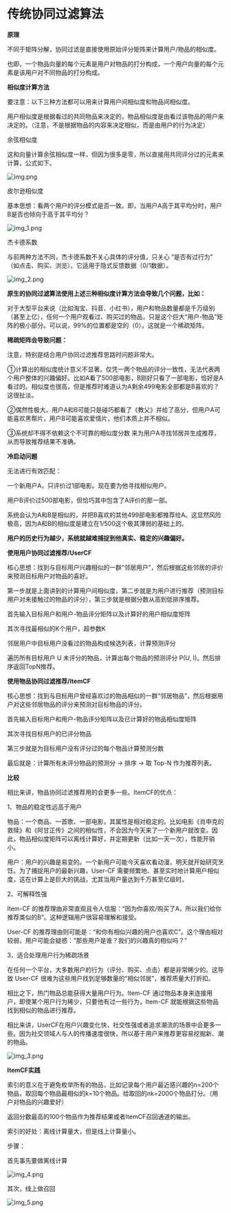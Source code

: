# 传统协同过滤算法

**原理**

不同于矩阵分解，协同过滤是直接使用原始评分矩阵来计算用户/物品的相似度。

也即，一个物品向量的每个元素是用户对物品的打分构成，一个用户向量的每个元素是该用户对不同物品的打分构成。

**相似度计算方法**

要注意：以下三种方法都可以用来计算用户间相似度和物品间相似度。

用户相似度是根据看过的共同物品来决定的，物品相似度是由看过该物品的用户来决定的。（注意，不是根据物品的内容来决定相似，而是由用户的行为决定）

余弦相似度

这和向量计算余弦相似度一样，但因为很多是零，所以直接用共同评分过的元素来计算，公式如下。

![img.png](assets/img_19.png)

皮尔逊相似度

基本思想：看两个用户的评分模式是否一致。即，当用户A高于其平均分时，用户B是否也倾向于高于其平均分？

![img_1.png](assets/img_20.png)

杰卡德系数

与前两种方法不同，杰卡德系数不关心具体的评分值，只关心 “是否有过行为” （如点击、购买、浏览）。它适用于隐式反馈数据（0/1数据）。

![img_2.png](assets/img_2.png)

**原生的协同过滤算法使用上述三种相似度计算方法会导致几个问题，比如：**

对于大型平台来说（比如淘宝、抖音、小红书），用户和物品数量都是千万级别（甚至上亿），任何一个用户观看过、购买过的物品，只是这个巨大“用户-物品”矩阵的极小部分。可以说，99%的位置都是空的（0）。这就是一个稀疏矩阵。

**稀疏矩阵会导致问题：**

注意，特别是结合用户协同过滤推荐思路时问题非常大。

①计算出的相似度统计意义不显著。仅凭一两个物品的评分一致性，无法代表两个用户整体的兴趣偏好。比如A看了500部电影，B刚好只看了一部电影，恰好是A看过的。相似度也很高，但是推荐时难道认为A剩余499电影全部都是B喜欢的？这很扯淡。

②偶然性极大。用户A和B可能只是碰巧都看了《教父》并给了高分，但用户A可能喜欢黑帮片，用户B可能喜欢爱情片，他们本质上并不相似。

③系统却不得不依赖这个不可靠的相似度分数 来为用户A寻找邻居并生成推荐，从而导致推荐结果不准确。

**冷启动问题**

无法进行有效匹配：

一个新用户A，只评价过1部电影。现在要为他寻找相似用户。

用户B评价过500部电影，但恰巧其中包含了A评价的那一部。

系统会认为A和B是相似的，并把B喜欢的其他499部电影都推荐给A。这显然风险极高，因为A和B的相似度是建立在1/500这个极其薄弱的基础上的。

**用户的历史行为越少，系统就越难捕捉到他真实、稳定的兴趣偏好。**

**使用用户协同过滤推荐/UserCF**

核心思想：找到与目标用户兴趣相似的一群“邻居用户”，然后根据这些邻居的评价来预测目标用户对物品的喜好。

第一步就是上面讲到的计算用户间相似度，第二步就是为用户进行推荐（预测目标用户对未接触过的物品的评分），第三步就是根据分数从高到低排序推荐。

首先输入目标用户和用户-物品评分矩阵以及计算好的用户相似度矩阵

其次寻找最相似的K个用户，超参数K

邻居用户中目标用户没看过的物品构成候选列表，计算预测评分

遍历所有目标用户 U 未评分的物品，计算出每个物品的预测评分 P(U, I)。然后排序返回TopN推荐。

**使用物品协同过滤推荐/ItemCF**

核心思想：找到与目标用户曾经喜欢过的物品相似的一群“邻居物品”，然后根据用户对这些邻居物品的评分来预测对目标物品的评分。

首先输入目标用户和用户-物品评分矩阵以及已计算好的物品相似度矩阵

其次寻找目标用户的已评分物品

第三步就是为目标用户没有评分过的每个物品计算预测分数

最后就是：计算所有未评分物品的预测分 -> 排序 -> 取 Top-N 作为推荐列表。

**比较**

相比来讲，物品协同过滤推荐用的会更多一些。ItemCF的优点：

1、物品的稳定性远高于用户

物品：一个商品、一首歌、一部电影，其属性是相对稳定的。比如电影《肖申克的救赎》和《阿甘正传》之间的相似性，不会因为今天来了一个新用户就改变。因此，物品相似度矩阵可以离线计算好，并定期更新（比如一天一次），性能开销小。

用户：用户的兴趣是易变的。一个新用户可能今天喜欢看动漫，明天就开始研究烹饪。为了捕捉用户的最新兴趣，User-CF 需要频繁地、甚至实时地计算用户相似度，这在计算上是巨大的挑战，尤其当用户量达到千万甚至亿级时。

2、可解释性强

Item-CF 的推荐理由非常直观且令人信服：“因为你喜欢/购买了A，所以我们给你推荐类似的B”。这种逻辑用户很容易理解和接受。

User-CF 的推荐理由则可能是：“和你有相似兴趣的用户也喜欢C”。这个理由相对较弱，用户可能会疑惑：“那些用户是谁？我们的兴趣真的相似吗？”

3、适合处理用户行为稀疏场景

在任何一个平台，大多数用户的行为（评分、购买、点击）都是非常稀少的。这导致 User-CF 很难为这些用户找到足够数量的“相似邻居”，推荐质量大打折扣。

相比之下，热门物品总能获得大量用户行为。Item-CF 通过物品本身来连接用户，即使某个用户行为稀少，只要他有过一些行为，Item-CF 就能根据这些物品找到相似的物品进行推荐。

相比来讲，UserCF在用户兴趣变化快，社交性强或者追求潮流的场景中会更多一些。因为社交领域人与人的传播速度很快，所以基于用户来推荐更容易挖掘新、潮的物品。

![img_3.png](assets/img_3.png)

**ItemCF实践**

索引的意义在于避免枚举所有的物品，比如记录每个用户最近感兴趣的n=200个物品，取回每个物品最相似的k=10个物品。给取回的nk=2000个物品打分。（用户对物品的兴趣爱好）

返回分数最高的100个物品作为推荐结果或者ItemCF召回通道的输出。

索引的好处：离线计算量大，但是线上计算量小。

步骤：

首先事先要做离线计算

![img_4.png](assets/img_4.png)

其次，线上做召回

![img_5.png](assets/img_5.png)

